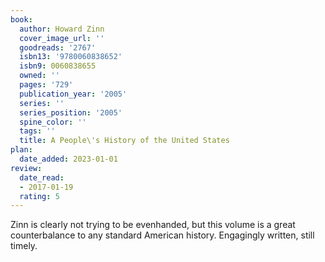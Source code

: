 ```yaml
---
book:
  author: Howard Zinn
  cover_image_url: ''
  goodreads: '2767'
  isbn13: '9780060838652'
  isbn9: 0060838655
  owned: ''
  pages: '729'
  publication_year: '2005'
  series: ''
  series_position: '2005'
  spine_color: ''
  tags: ''
  title: A People\'s History of the United States
plan:
  date_added: 2023-01-01
review:
  date_read:
  - 2017-01-19
  rating: 5
---
```


Zinn is clearly not trying to be evenhanded, but this volume is a great counterbalance to any standard American history. Engagingly written, still timely.
